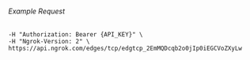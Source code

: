 
###### Example Request
```curl \
-H "Authorization: Bearer {API_KEY}" \
-H "Ngrok-Version: 2" \
https://api.ngrok.com/edges/tcp/edgtcp_2EmMQDcqb2o0jIp0iEGCVoZXyLw
